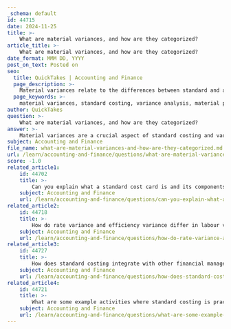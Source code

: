 ```yaml
---
_schema: default
id: 44715
date: 2024-11-25
title: >-
    What are material variances, and how are they categorized?
article_title: >-
    What are material variances, and how are they categorized?
date_format: MMM DD, YYYY
post_on_text: Posted on
seo:
  title: QuickTakes | Accounting and Finance
  page_description: >-
    Material variances relate to the differences between standard and actual costs of direct materials in production, categorized into Material Price Variance (MPV) and Material Usage Variance (MUV) for better operational efficiency and cost management.
  page_keywords: >-
    material variances, standard costing, variance analysis, material price variance, material usage variance, operational efficiency, cost management, actual cost, standard cost, purchasing process, production process
author: QuickTakes
question: >-
    What are material variances, and how are they categorized?
answer: >-
    Material variances are a crucial aspect of standard costing and variance analysis, representing the differences between the standard cost of direct materials and the actual cost incurred during production. These variances provide insights into a company's operational efficiency and cost management practices.\n\nMaterial variances can be categorized into two main types:\n\n1. **Material Price Variance (MPV)**: This variance measures the difference between the actual price paid for materials and the standard price that was expected. It is calculated using the formula:\n   $$\n   \text{Material Price Variance} = \text{Actual Quantity} \times (\text{Standard Price} - \text{Actual Price})\n   $$\n   A favorable variance occurs when the actual price is less than the standard price, while an adverse variance occurs when the actual price exceeds the standard price.\n\n2. **Material Usage Variance (MUV)**: This variance assesses the difference between the actual quantity of materials used and the standard quantity that should have been used for the actual level of production. It is calculated using the formula:\n   $$\n   \text{Material Usage Variance} = \text{Standard Price} \times (\text{Standard Quantity} - \text{Actual Quantity})\n   $$\n   Similar to the price variance, a favorable usage variance indicates that less material was used than expected, while an adverse variance suggests that more material was consumed than planned.\n\nBy analyzing these material variances, organizations can identify inefficiencies in their purchasing and production processes, allowing them to make informed decisions to improve overall performance and cost management.
subject: Accounting and Finance
file_name: what-are-material-variances-and-how-are-they-categorized.md
url: /learn/accounting-and-finance/questions/what-are-material-variances-and-how-are-they-categorized
score: -1.0
related_article1:
    id: 44702
    title: >-
        Can you explain what a standard cost card is and its components?
    subject: Accounting and Finance
    url: /learn/accounting-and-finance/questions/can-you-explain-what-a-standard-cost-card-is-and-its-components
related_article2:
    id: 44718
    title: >-
        How do rate variance and efficiency variance differ in labour variances?
    subject: Accounting and Finance
    url: /learn/accounting-and-finance/questions/how-do-rate-variance-and-efficiency-variance-differ-in-labour-variances
related_article3:
    id: 44727
    title: >-
        How does standard costing integrate with other financial management systems?
    subject: Accounting and Finance
    url: /learn/accounting-and-finance/questions/how-does-standard-costing-integrate-with-other-financial-management-systems
related_article4:
    id: 44721
    title: >-
        What are some example activities where standard costing is practically applied?
    subject: Accounting and Finance
    url: /learn/accounting-and-finance/questions/what-are-some-example-activities-where-standard-costing-is-practically-applied
---
```


&nbsp;